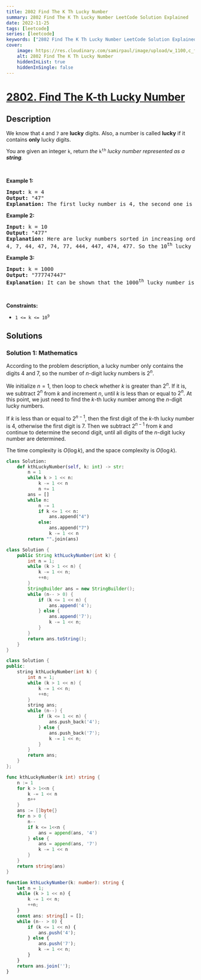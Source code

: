 ```yaml
---
title: 2802 Find The K Th Lucky Number
summary: 2802 Find The K Th Lucky Number LeetCode Solution Explained
date: 2022-11-25
tags: [leetcode]
series: [leetcode]
keywords: ["2802 Find The K Th Lucky Number LeetCode Solution Explained in all languages", "2802 Find The K Th Lucky Number", "LeetCode", "leetcode solution in Python3 C++ Java Go PHP Ruby Swift TypeScript Rust C# JavaScript C", "GeeksforGeeks", "InterviewBit", "Coding Ninjas", "HackerRank", "HackerEarth", "CodeChef", "TopCoder", "AlgoExpert", "freeCodeCamp", "Codeforces", "GitHub", "AtCoder", "Samir Paul"]
cover:
    image: https://res.cloudinary.com/samirpaul/image/upload/w_1100,c_fit,co_rgb:FFFFFF,l_text:Arial_75_bold:2802 Find The K Th Lucky Number - Solution Explained/problem-solving.webp
    alt: 2802 Find The K Th Lucky Number
    hiddenInList: true
    hiddenInSingle: false
---
```



# [2802. Find The K-th Lucky Number](https://leetcode.com/problems/find-the-k-th-lucky-number)


## Description

<p>We know that <code>4</code> and <code>7</code> are <strong>lucky</strong> digits. Also, a number is called <strong>lucky</strong>&nbsp;if it contains <strong>only</strong> lucky digits.</p>

<p>You are given an integer <code>k</code>, return<em> the </em><code>k<sup>th</sup></code><em>&nbsp;lucky number represented as a <strong>string</strong>.</em></p>

<p>&nbsp;</p>
<p><strong class="example">Example 1:</strong></p>

<pre>
<strong>Input:</strong> k = 4
<strong>Output:</strong> &quot;47&quot;
<strong>Explanation:</strong> The first lucky number is 4, the second one is 7, the third one is 44 and the fourth one is 47.
</pre>

<p><strong class="example">Example 2:</strong></p>

<pre>
<strong>Input:</strong> k = 10
<strong>Output:</strong> &quot;477&quot;
<strong>Explanation:</strong> Here are lucky numbers sorted in increasing order:
4, 7, 44, 47, 74, 77, 444, 447, 474, 477. So the 10<sup>th</sup> lucky number is 477.</pre>

<p><strong class="example">Example 3:</strong></p>

<pre>
<strong>Input:</strong> k = 1000
<strong>Output:</strong> &quot;777747447&quot;
<strong>Explanation:</strong> It can be shown that the 1000<sup>th</sup> lucky number is 777747447.
</pre>

<p>&nbsp;</p>
<p><strong>Constraints:</strong></p>

<ul>
	<li><code>1 &lt;= k &lt;= 10<sup>9</sup></code></li>
</ul>

## Solutions

### Solution 1: Mathematics

According to the problem description, a lucky number only contains the digits $4$ and $7$, so the number of $n$-digit lucky numbers is $2^n$.

We initialize $n=1$, then loop to check whether $k$ is greater than $2^n$. If it is, we subtract $2^n$ from $k$ and increment $n$, until $k$ is less than or equal to $2^n$. At this point, we just need to find the $k$-th lucky number among the $n$-digit lucky numbers.

If $k$ is less than or equal to $2^{n-1}$, then the first digit of the $k$-th lucky number is $4$, otherwise the first digit is $7$. Then we subtract $2^{n-1}$ from $k$ and continue to determine the second digit, until all digits of the $n$-digit lucky number are determined.

The time complexity is $O(\log k)$, and the space complexity is $O(\log k)$.

<!-- tabs:start -->

```python
class Solution:
    def kthLuckyNumber(self, k: int) -> str:
        n = 1
        while k > 1 << n:
            k -= 1 << n
            n += 1
        ans = []
        while n:
            n -= 1
            if k <= 1 << n:
                ans.append("4")
            else:
                ans.append("7")
                k -= 1 << n
        return "".join(ans)
```

```java
class Solution {
    public String kthLuckyNumber(int k) {
        int n = 1;
        while (k > 1 << n) {
            k -= 1 << n;
            ++n;
        }
        StringBuilder ans = new StringBuilder();
        while (n-- > 0) {
            if (k <= 1 << n) {
                ans.append('4');
            } else {
                ans.append('7');
                k -= 1 << n;
            }
        }
        return ans.toString();
    }
}
```

```cpp
class Solution {
public:
    string kthLuckyNumber(int k) {
        int n = 1;
        while (k > 1 << n) {
            k -= 1 << n;
            ++n;
        }
        string ans;
        while (n--) {
            if (k <= 1 << n) {
                ans.push_back('4');
            } else {
                ans.push_back('7');
                k -= 1 << n;
            }
        }
        return ans;
    }
};
```

```go
func kthLuckyNumber(k int) string {
	n := 1
	for k > 1<<n {
		k -= 1 << n
		n++
	}
	ans := []byte{}
	for n > 0 {
		n--
		if k <= 1<<n {
			ans = append(ans, '4')
		} else {
			ans = append(ans, '7')
			k -= 1 << n
		}
	}
	return string(ans)
}
```

```ts
function kthLuckyNumber(k: number): string {
    let n = 1;
    while (k > 1 << n) {
        k -= 1 << n;
        ++n;
    }
    const ans: string[] = [];
    while (n-- > 0) {
        if (k <= 1 << n) {
            ans.push('4');
        } else {
            ans.push('7');
            k -= 1 << n;
        }
    }
    return ans.join('');
}
```

<!-- tabs:end -->

<!-- end -->

